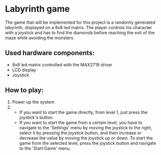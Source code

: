 # Labyrinth game

The game that will be implemented for this project is a randomly generated labyrinth, displayed on a 8x8 led matrix. The player controls his character with a joystick and has to find the diamonds before reaching the exit of the maze while avoiding the monsters.

## Used hardware components:
- 8x8 led matrix controlled with the MAX2719 driver
- LCD display
- Joystick

## How to play:
1. Power up the system
2. - If you want to start the game directly, from level 1, just press the joystick's button.
   - If you want to start the game from a certain level, you have to navigate to the 'Settings' menu by moving the joystick to the right, select it by pressing the joystick button, and then increase or decrease the value by moving the joystick up or down. To start the game from the selected level, press the joystick button and navigate to the 'Start Game' menu.

